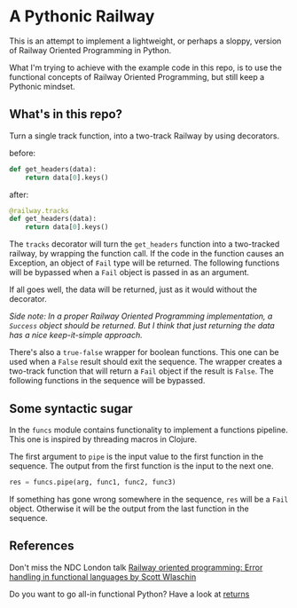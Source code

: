 # A Pythonic Railway

This is an attempt to implement a lightweight, or perhaps a sloppy,
version of Railway Oriented Programming in Python.

What I'm trying to achieve with the example code in this repo,
is to use the functional concepts of Railway Oriented Programming,
but still keep a Pythonic mindset.

## What's in this repo?
Turn a single track function, into a two-track Railway by using decorators.

before:

``` python
def get_headers(data):
    return data[0].keys()
```

after:

``` python
@railway.tracks
def get_headers(data):
    return data[0].keys()
```

The `tracks` decorator will turn the `get_headers` function into a two-tracked railway,
by wrapping the function call. If the code in the function causes an Exception,
an object of `Fail` type will be returned. The following functions will be bypassed when a `Fail`
object is passed in as an argument.

If all goes well, the data will be returned, just as it would without the decorator.

_Side note: In a proper Railway Oriented Programming implementation,
a `Success` object should be returned. But I think that
just returning the data has a nice keep-it-simple approach._

There's also a `true-false` wrapper for boolean functions. This one can be used when
a `False` result should exit the sequence. The wrapper creates a two-track function that will
return a `Fail` object if the result is `False`. The following functions in the sequence will be
bypassed.

## Some syntactic sugar
In the `funcs` module contains functionality to implement a functions pipeline.
This one is inspired by threading macros in Clojure.

The first argument to `pipe` is the input value to the first function in the sequence.
The output from the first function is the input to the next one.
``` python
res = funcs.pipe(arg, func1, func2, func3)
```

If something has gone wrong somewhere in the sequence, `res` will be a `Fail` object.
Otherwise it will be the output from the last function in the sequence.


## References
Don't miss the NDC London talk
[Railway oriented programming: Error handling in functional languages by Scott Wlaschin](https://vimeo.com/113707214)

Do you want to go all-in functional Python? Have a look at [returns](https://returns.readthedocs.io/en/latest/index.html)
